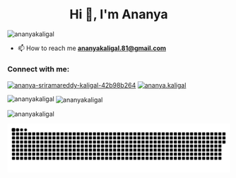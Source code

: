 <h1 align="center">Hi 👋, I'm Ananya</h1>
<p align="left"> <img src="https://komarev.com/ghpvc/?username=ananyakaligal&label=Profile%20views&color=0e75b6&style=flat" alt="ananyakaligal" /> </p>

- 📫 How to reach me **ananyakaligal.81@gmail.com**

<h3 align="left">Connect with me:</h3>
<p align="left">
<a href="https://linkedin.com/in/ananya-sriramareddy-kaligal-42b98b264" target="blank"><img align="center" src="https://raw.githubusercontent.com/rahuldkjain/github-profile-readme-generator/master/src/images/icons/Social/linked-in-alt.svg" alt="ananya-sriramareddy-kaligal-42b98b264" height="30" width="40" /></a>
<a href="https://instagram.com/ananya.kaligal" target="blank"><img align="center" src="https://raw.githubusercontent.com/rahuldkjain/github-profile-readme-generator/master/src/images/icons/Social/instagram.svg" alt="ananya.kaligal" height="30" width="40" /></a>
</p>

<p><img align="left" src="https://github-readme-stats.vercel.app/api/top-langs?username=ananyakaligal&show_icons=true&locale=en&layout=compact" alt="ananyakaligal" /></p>

<p>&nbsp;<img align="center" src="https://github-readme-stats.vercel.app/api?username=ananyakaligal&show_icons=true&locale=en" alt="ananyakaligal" /></p>

<p><img align="center" src="https://github-readme-streak-stats.herokuapp.com/?user=ananyakaligal&" alt="ananyakaligal" /></p>

<img src="https://raw.githubusercontent.com/ananyakaligal/ananyakaligal/output/snake.svg" alt="Snake animation" />
